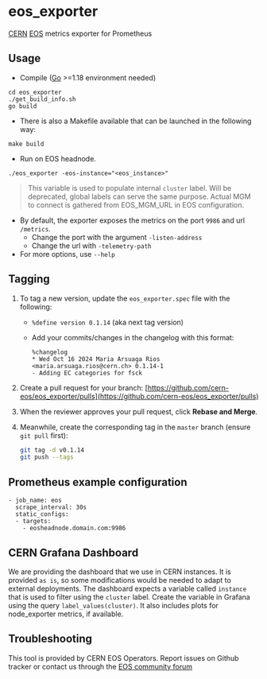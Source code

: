 # eos_exporter
[CERN](https://home.cern/) [EOS](https://eos.web.cern.ch) metrics exporter for Prometheus

## Usage

- Compile ([Go](https://golang.org/doc/install) >=1.18 environment needed)

```
cd eos_exporter
./get_build_info.sh
go build
```

- There is also a Makefile available that can be launched in the following way:
```
make build
```
- Run on EOS headnode.

```
./eos_exporter -eos-instance="<eos_instance>"
```
> This variable is used to populate internal `cluster` label. Will be deprecated, global labels can serve the same purpose. 
> Actual MGM to connect is gathered from EOS_MGM_URL in EOS configuration.

- By default, the exporter exposes the metrics on the port `9986` and url `/metrics`. 
    - Change the port with the argument `-listen-address`
    - Change the url with `-telemetry-path`
- For more options, use `--help`

## Tagging
1. To tag a new version, update the `eos_exporter.spec` file with the following:
   - `%define version 0.1.14` (aka next tag version)
   - Add your commits/changes in the changelog with this format:

     ```plaintext
     %changelog
     * Wed Oct 16 2024 Maria Arsuaga Rios <maria.arsuaga.rios@cern.ch> 0.1.14-1
     - Adding EC categories for fsck
     ```

2. Create a pull request for your branch: [https://github.com/cern-eos/eos_exporter/pulls](https://github.com/cern-eos/eos_exporter/pulls)

3. When the reviewer approves your pull request, click **Rebase and Merge**.

4. Meanwhile, create the corresponding tag in the `master` branch (ensure `git pull` first):
   ```bash
   git tag -d v0.1.14
   git push --tags
   
## Prometheus example configuration

```
- job_name: eos
  scrape_interval: 30s
  static_configs:
  - targets:
    - eosheadnode.domain.com:9986
```

## CERN Grafana Dashboard

We are providing the dashboard that we use in CERN instances. It is provided `as is`, so some modifications would be needed to adapt to external deployments.
The dashboard expects a variable called `instance` that is used to filter using the `cluster` label. Create the variable in Grafana using the query `label_values(cluster)`.
It also includes plots for node_exporter metrics, if available. 

## Troubleshooting

This tool is provided by CERN EOS Operators. Report issues on Github tracker or contact us through the [EOS community forum](https://eos-community.web.cern.ch/)
